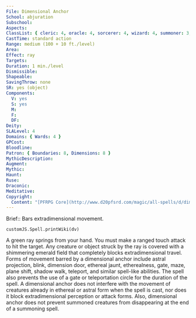 ```yaml
---
File: Dimensional Anchor
School: abjuration
Subschool: 
Aspects: 
ClassList: { cleric: 4, oracle: 4, sorcerer: 4, wizard: 4, summoner: 3, inquisitor: 3, occultist: 4, psychic: 4, spiritualist: 4, unchained summoner: 4, medium: 3 }
CastTime: standard action
Range: medium (100 + 10 ft./level)
Area: 
Effect: ray
Targets: 
Duration: 1 min./level
Dismissible: 
Shapeable: 
SavingThrow: none
SR: yes (object)
Components:
  V: yes
  S: yes
  M: 
  F: 
  DF: 
Deity: 
SLALevel: 4
Domains: { Wards: 4 }
GPCost: 
Bloodline: 
Patron: { Boundaries: 8, Dimensions: 8 }
MythicDescription: 
Augment: 
Mythic: 
Haunt: 
Ruse: 
Draconic: 
Meditative: 
Copyright:
  Content: "[PFRPG Core](http://www.d20pfsrd.com/magic/all-spells/d/dimensional-anchor)"
---
```

Brief:: Bars extradimensional movement.

```dataviewjs
customJS.Spell.printWiki(dv)
```

A green ray springs from your hand. You must make a ranged touch attack to hit the target. Any creature or object struck by the ray is covered with a shimmering emerald field that completely blocks extradimensional travel. Forms of movement barred by a dimensional anchor include astral projection, blink, dimension door, ethereal jaunt, etherealness, gate, maze, plane shift, shadow walk, teleport, and similar spell-like abilities. The spell also prevents the use of a gate or teleportation circle for the duration of the spell. A dimensional anchor does not interfere with the movement of creatures already in ethereal or astral form when the spell is cast, nor does it block extradimensional perception or attack forms. Also, dimensional anchor does not prevent summoned creatures from disappearing at the end of a summoning spell.
